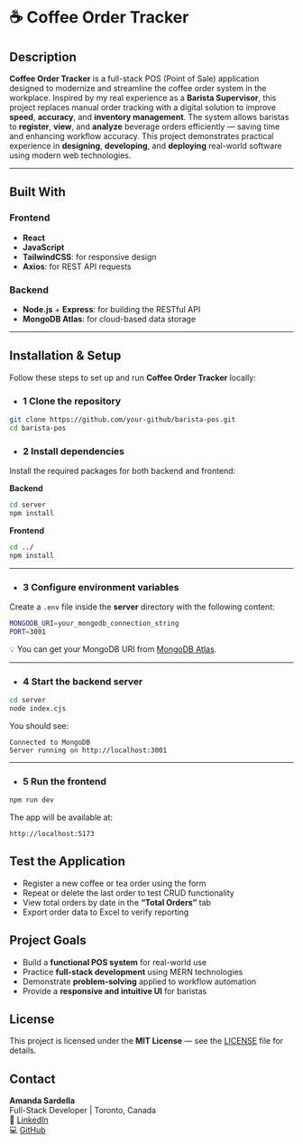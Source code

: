# ☕ Coffee Order Tracker

## Description

**Coffee Order Tracker** is a full-stack POS (Point of Sale) application designed to modernize and streamline the coffee order system in the workplace.
Inspired by my real experience as a **Barista Supervisor**, this project replaces manual order tracking with a digital solution to improve **speed**, **accuracy**, and **inventory management**.
The system allows baristas to **register**, **view**, and **analyze** beverage orders efficiently — saving time and enhancing workflow accuracy.
This project demonstrates practical experience in **designing**, **developing**, and **deploying** real-world software using modern web technologies.

---

## Built With

### Frontend

- **React**
- **JavaScript**
- **TailwindCSS**: for responsive design
- **Axios**: for REST API requests

### Backend

- **Node.js** + **Express**: for building the RESTful API
- **MongoDB Atlas**: for cloud-based data storage

---

## Installation & Setup

Follow these steps to set up and run **Coffee Order Tracker** locally:

- ### 1 Clone the repository

```bash
git clone https://github.com/your-github/barista-pos.git
cd barista-pos
```

- ### 2 Install dependencies

Install the required packages for both backend and frontend:

**Backend**

```bash
cd server
npm install
```

**Frontend**

```bash
cd ../
npm install
```

---

- ### 3 Configure environment variables

Create a `.env` file inside the **server** directory with the following content:

```bash
MONGODB_URI=your_mongodb_connection_string
PORT=3001
```

💡 You can get your MongoDB URI from [MongoDB Atlas](https://www.mongodb.com/products/platform#document).

---

- ### 4 Start the backend server

```bash
cd server
node index.cjs
```

You should see:

```
Connected to MongoDB
Server running on http://localhost:3001
```

---

- ### 5 Run the frontend

```bash
npm run dev
```

The app will be available at:

```
http://localhost:5173
```

## Test the Application

- Register a new coffee or tea order using the form
- Repeat or delete the last order to test CRUD functionality
- View total orders by date in the **“Total Orders”** tab
- Export order data to Excel to verify reporting

## Project Goals

- Build a **functional POS system** for real-world use
- Practice **full-stack development** using MERN technologies
- Demonstrate **problem-solving** applied to workflow automation
- Provide a **responsive and intuitive UI** for baristas

## License

This project is licensed under the **MIT License** — see the [LICENSE](./LICENSE) file for details.

## Contact

**Amanda Sardella**  
Full-Stack Developer | Toronto, Canada  
🔗 [LinkedIn](https://linkedin.com/in/your-linkedin)  
💻 [GitHub](https://github.com/your-github)
